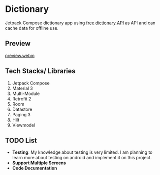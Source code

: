 # Dictionary
Jetpack Compose dictionary app using [free dictionary API](https://dictionaryapi.dev/) as API and can cache data for offline use.
## Preview
[preview.webm](https://github.com/ErayAgdogan/Dictionary/assets/124050694/77391711-e364-4f1b-887d-b7ee4d7e65ab)
## Tech Stacks/ Libraries
1. Jetpack Compose
1. Material 3
1. Multi-Module
1. Retrofit 2
1. Room
1. Datastore
1. Paging 3
1. Hilt
1. Viewmodel
## TODO List
- **Testing**: My knowledge about testing is very limited. I am planning to learn more about testing on android and implement it on this project.
- **Support Multiple Screens**
- **Code Documentation**

